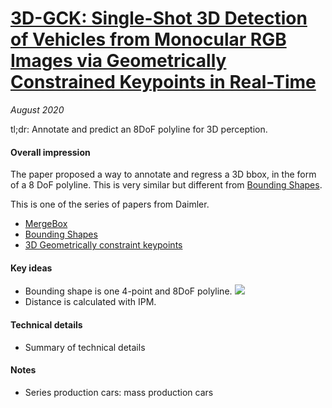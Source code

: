 # [3D-GCK: Single-Shot 3D Detection of Vehicles from Monocular RGB Images via Geometrically Constrained Keypoints in Real-Time](https://arxiv.org/abs/2006.13084)

_August 2020_

tl;dr: Annotate and predict an 8DoF polyline for 3D perception.

#### Overall impression
The paper proposed a way to annotate and regress a 3D bbox, in the form of a 8 DoF polyline. This is very similar but different from [Bounding Shapes](bounding_shapes.md).

This is one of the series of papers from Daimler.

- [MergeBox](mb_net.md)
- [Bounding Shapes](bounding_shapes.md)
- [3D Geometrically constraint keypoints](3d_gck.md)


#### Key ideas
- Bounding shape is one 4-point and 8DoF polyline. 
![](https://cdn-images-1.medium.com/max/1600/1*6wnwtLdXQ9WcrxTioK4DCw.png)
- Distance is calculated with IPM.

#### Technical details
- Summary of technical details

#### Notes
- Series production cars: mass production cars

